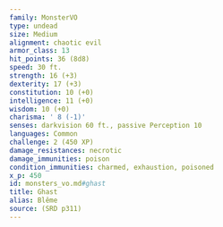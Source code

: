 ```yaml
---
family: MonsterVO
type: undead
size: Medium
alignment: chaotic evil
armor_class: 13
hit_points: 36 (8d8)
speed: 30 ft.
strength: 16 (+3)
dexterity: 17 (+3)
constitution: 10 (+0)
intelligence: 11 (+0)
wisdom: 10 (+0)
charisma: ' 8 (-1)'
senses: darkvision 60 ft., passive Perception 10
languages: Common
challenge: 2 (450 XP)
damage_resistances: necrotic
damage_immunities: poison
condition_immunities: charmed, exhaustion, poisoned
x_p: 450
id: monsters_vo.md#ghast
title: Ghast
alias: Blême
source: (SRD p311)
---
```


